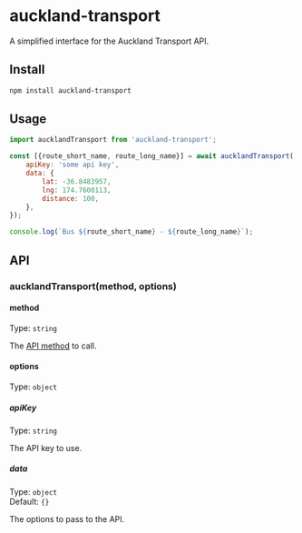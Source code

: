 # auckland-transport

A simplified interface for the Auckland Transport API.

## Install

```sh
npm install auckland-transport
```

## Usage

```js
import aucklandTransport from 'auckland-transport';

const [{route_short_name, route_long_name}] = await aucklandTransport('gtfs/routes/geosearch', {
	apiKey: 'some api key',
	data: {
		lat: -36.8483957,
		lng: 174.7600113,
		distance: 100,
	},
});

console.log(`Bus ${route_short_name} - ${route_long_name}`);
```

## API

### aucklandTransport(method, options)

#### method

Type: `string`

The [API method](https://dev-portal.at.govt.nz/docs/services/) to call.

#### options

Type: `object`

##### apiKey

Type: `string`

The API key to use.

##### data

Type: `object`\
Default: `{}`

The options to pass to the API.
